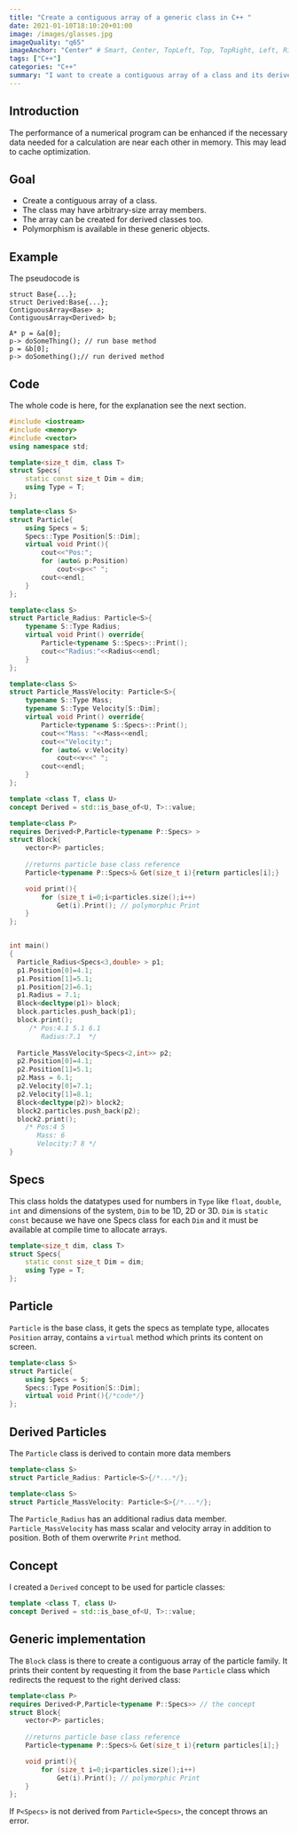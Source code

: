 ```yaml
---
title: "Create a contiguous array of a generic class in C++ "
date: 2021-01-10T18:10:20+01:00
image: /images/glasses.jpg
imageQuality: "q65"
imageAnchor: "Center" # Smart, Center, TopLeft, Top, TopRight, Left, Right, BottomLeft, Bottom, BottomRight.
tags: ["C++"]
categories: "C++" 
summary: "I want to create a contiguous array of a class and its derived ones. I make sure the polymorphism behavior is captured too."
---
```


## Introduction

The performance of a numerical program can be enhanced if the necessary data needed for a calculation are near each other in memory. This may lead to cache optimization. 

## Goal

- Create a contiguous array of  a class.
- The class may have arbitrary-size array members.
- The array can be created for derived classes too.
- Polymorphism is available in these generic objects.

## Example

The pseudocode is 
```
struct Base{...}; 
struct Derived:Base{...};
ContiguousArray<Base> a;
ContiguousArray<Derived> b;

A* p = &a[0];
p-> doSomeThing(); // run base method
p = &b[0];
p-> doSomething();// run derived method
```

## Code

The whole code is here, for the explanation see the next section.

```cpp
#include <iostream>
#include <memory>
#include <vector>
using namespace std;

template<size_t dim, class T>
struct Specs{
    static const size_t Dim = dim;
    using Type = T;
};

template<class S>
struct Particle{
    using Specs = S;
    Specs::Type Position[S::Dim];
    virtual void Print(){
        cout<<"Pos:";
        for (auto& p:Position)
            cout<<p<<" ";
        cout<<endl;
    }
};

template<class S>
struct Particle_Radius: Particle<S>{
    typename S::Type Radius;
    virtual void Print() override{
        Particle<typename S::Specs>::Print();
        cout<<"Radius:"<<Radius<<endl;
    }
};

template<class S>
struct Particle_MassVelocity: Particle<S>{
    typename S::Type Mass;
    typename S::Type Velocity[S::Dim];
    virtual void Print() override{
        Particle<typename S::Specs>::Print();
        cout<<"Mass: "<<Mass<<endl;
        cout<<"Velocity:";
        for (auto& v:Velocity)
            cout<<v<<" ";
        cout<<endl;
    }
};

template <class T, class U>
concept Derived = std::is_base_of<U, T>::value;

template<class P> 
requires Derived<P,Particle<typename P::Specs> >
struct Block{
    vector<P> particles;
    
    //returns particle base class reference
    Particle<typename P::Specs>& Get(size_t i){return particles[i];}

    void print(){
        for (size_t i=0;i<particles.size();i++)
            Get(i).Print(); // polymorphic Print
    }
};


int main()
{
  Particle_Radius<Specs<3,double> > p1;
  p1.Position[0]=4.1; 
  p1.Position[1]=5.1;
  p1.Position[2]=6.1;
  p1.Radius = 7.1;
  Block<decltype(p1)> block;  
  block.particles.push_back(p1);
  block.print();
     /* Pos:4.1 5.1 6.1 
        Radius:7.1  */ 
   
  Particle_MassVelocity<Specs<2,int>> p2;
  p2.Position[0]=4.1; 
  p2.Position[1]=5.1;
  p2.Mass = 6.1;
  p2.Velocity[0]=7.1;
  p2.Velocity[1]=8.1;
  Block<decltype(p2)> block2;  
  block2.particles.push_back(p2);
  block2.print();
    /* Pos:4 5 
       Mass: 6
       Velocity:7 8 */
}

```

## Specs

This class holds the datatypes used for numbers in `Type` like `float`, `double`, `int` and dimensions of the system, `Dim` to be 1D, 2D or 3D. `Dim` is `static const` because we have one Specs class for each `Dim` and it must be available at compile time to allocate arrays.


```cpp
template<size_t dim, class T>
struct Specs{
    static const size_t Dim = dim;
    using Type = T;
};
```

## Particle

`Particle` is the base class, it gets the specs as template type, allocates `Position` array, contains a `virtual` method which prints its content on screen.
```cpp
template<class S>
struct Particle{
    using Specs = S;
    Specs::Type Position[S::Dim];
    virtual void Print(){/*code*/}
};
```

## Derived Particles

The `Particle` class is derived to contain more data members

```cpp
template<class S>
struct Particle_Radius: Particle<S>{/*...*/};

template<class S>
struct Particle_MassVelocity: Particle<S>{/*...*/};
```

The `Particle_Radius` has an additional radius data member. `Particle_MassVelocity` has mass scalar and velocity array in addition to position. Both of them overwrite `Print` method.


## Concept

I created a `Derived` concept to be used for particle classes:
```cpp
template <class T, class U>
concept Derived = std::is_base_of<U, T>::value;
```

## Generic implementation

The `Block` class is there to create a contiguous array of the particle family. It prints their content by requesting it from the base `Particle` class which redirects the request to the right derived class: 

```cpp
template<class P> 
requires Derived<P,Particle<typename P::Specs>> // the concept
struct Block{
    vector<P> particles;
    
    //returns particle base class reference
    Particle<typename P::Specs>& Get(size_t i){return particles[i];}

    void print(){
        for (size_t i=0;i<particles.size();i++)
            Get(i).Print(); // polymorphic Print
    }
};
```

If `P<Specs>` is not derived from `Particle<Specs>`, the concept throws an error.

